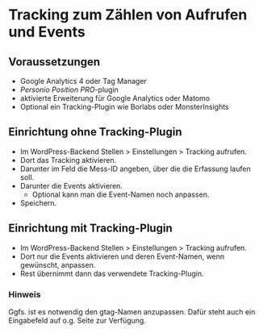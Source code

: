 # Tracking zum Zählen von Aufrufen und Events

## Voraussetzungen

* Google Analytics 4 oder Tag Manager
* _Personio Position PRO_-plugin
* aktivierte Erweiterung für Google Analytics oder Matomo
* Optional ein Tracking-Plugin wie Borlabs oder MonsterInsights

## Einrichtung ohne Tracking-Plugin

- Im WordPress-Backend Stellen > Einstellungen > Tracking aufrufen.
- Dort das Tracking aktivieren.
- Darunter im Feld die Mess-ID angeben, über die die Erfassung laufen soll.
- Darunter die Events aktivieren.
  * Optional kann man die Event-Namen noch anpassen.
- Speichern.

## Einrichtung mit Tracking-Plugin

- Im WordPress-Backend Stellen > Einstellungen > Tracking aufrufen.
- Dort nur die Events aktivieren und deren Event-Namen, wenn gewünscht, anpassen.
- Rest übernimmt dann das verwendete Tracking-Plugin.

### Hinweis

Ggfs. ist es notwendig den gtag-Namen anzupassen. Dafür steht auch ein Eingabefeld auf o.g. Seite zur Verfügung.
